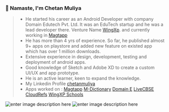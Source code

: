 ### 🙏 Namaste, I'm Chetan Muliya

> - He started his career as an Android Developer with company Domain Edutech Pvt. Ltd. It was an EduTech startup and he was a lead developer there. Venture Name [WingXp](https://www.wingxp.com/). and currently working in [Magtapp](https://magtapp.com/new/)
> - He has more than 4 yrs of experience. So far, he published almost 9+ apps on playstore and added new feature on existed app which has over 1 million downloads.
> - Extensive  experience in design, development, testing and deployment of android apps.
> - Good knowledge of Sketch and Adobe XD to create a custom UI/UX and app prototype.
> - He is an active learner, keen to expand the knowledge. 
> - My Linkedin Profile [chetanmuliya](https://www.linkedin.com/in/chetan-muliya-398a0bb2/)
> - Apps worked on :
>   [Magtapp](https://play.google.com/store/apps/details?id=com.olm.magtapp) 
>   [M-Dictionary](https://play.google.com/store/apps/details?id=com.m.dictionary)
>   [Domain E](https://play.google.com/store/apps/details?id=com.detpl.domaine.smartcbse)
>   [LiveCBSE CloudRefs](https://play.google.com/store/apps/details?id=in.domaine.wingxp.newlivecbseapp2)
>   [WingXP Schools](https://play.google.com/store/apps/details?id=in.domaine.wingxp.school)

![enter image description here](https://github-readme-stats.vercel.app/api?username=chetanmuliya&&show_icons=true&title_color=ffffff&icon_color=bb2acf&text_color=daf7dc&bg_color=151515) 
![enter image description here](https://github-readme-stats.vercel.app/api/top-langs/?username=chetanmuliya&amp;theme=dark&amp;hide_langs_below=1&amp;bg_color=002366&amp;icon_color=87ceeb&amp;text_color=daf7dc&amp;title_color=ffffff)

